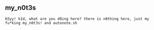 ## my_n0t3s



`H3yy! k1d, what are you d0ing here? there is n0thing here, just my fu*king my_n0t3s! and autonote.sh`



